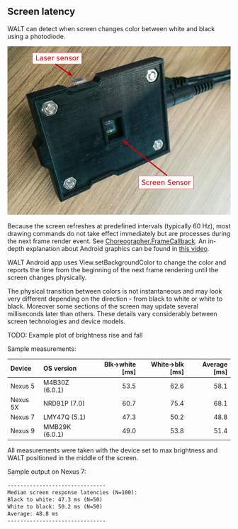 ## Screen latency

WALT can detect when screen changes color between white and black using a photodiode.

![Photo of bottom side of WALT](WALT_bottom_view.png)

Because the screen refreshes at predefined intervals (typically 60 Hz), most drawing commands do not take effect immediately but are processes during the next frame render event. See [Choreographer.FrameCallback](https://developer.android.com/reference/android/view/Choreographer.FrameCallback.html). An in-depth explanation about Android graphics can be found in [this video](https://www.youtube.com/watch?v=Q8m9sHdyXnE).

WALT Android app uses View.setBackgroundColor to change the color and reports the time from the beginning of the next frame rendering until the screen changes physically.

The physical transition between colors is not instantaneous and may look very different depending on the direction - from black to white or white to black. Moreover some sections of the screen may update several milliseconds later than others. These details vary considerably between screen technologies and  device models.

TODO: Example plot of brightness rise and fall

Sample measurements:

| Device       | OS version     | Blk->white [ms]| White->blk [ms]| Average [ms] |
| :---         | :---           |           ---: |           ---: |         ---: |
| Nexus 5      | M4B30Z (6.0.1) |           53.5 |           62.6 |         58.1 |
| Nexus 5X     | NRD91P (7.0)   |           60.7 |           75.4 |         68.1 |
| Nexus 7      | LMY47Q (5.1)   |           47.3 |           50.2 |         48.8 |
| Nexus 9      | MMB29K (6.0.1) |           49.0 |           53.8 |         51.4 |

All measurements were taken with the device set to max brightness and WALT positioned in the middle of the screen.

Sample output on Nexus 7:
```
-------------------------------
Median screen response latencies (N=100):
Black to white: 47.3 ms (N=50)
White to black: 50.2 ms (N=50)
Average: 48.8 ms
-------------------------------
```
